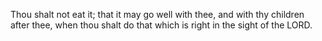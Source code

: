 Thou shalt not eat it; that it may go well with thee, and with thy children after thee, when thou shalt do that which is right in the sight of the LORD.
